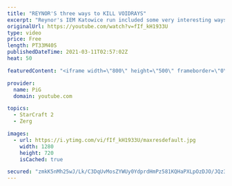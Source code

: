 ```yaml
---
title: "REYNOR'S three ways to KILL VOIDRAYS"
excerpt: "Reynor's IEM Katowice run included some very interesting ways to kill Voidrays. PiG's Build Notes: https://www.pigstarcraft.com/learn/pigs-build-notes/  🐷 Support PiG: https://www.pigstarcraft.com/support/ -- 🎓 Watch my live coaching sessions on my second youtube channel: https://www.youtube.com/c/PiGRandom"
originalUrl: https://youtube.com/watch?v=fIf_kH1933U
type: video
price: Free
length: PT33M40S
publishedDateTime: 2021-03-11T02:57:02Z
heat: 50

featuredContent: "<iframe width=\"800\" height=\"500\" frameborder=\"0\" src=\"https://www.youtube.com/embed/fIf_kH1933U\" allow=\"accelerometer; autoplay; encrypted-media; gyroscope; picture-in-picture\" allowfullscreen></iframe>"

provider:
  name: PiG
  domain: youtube.com

topics:
  - StarCraft 2
  - Zerg

images:
  - url: https://i.ytimg.com/vi/fIf_kH1933U/maxresdefault.jpg
    width: 1280
    height: 720
    isCached: true

secured: "zmkK5nMh25wJ/Lk/C3DqUvMosZYWUy0YdprdHmPz581KQHaPXLpOzDJO/JQz3ai5KYzcAmxdoZGrYgz8t1dzaScIrjaty84rTw2l3hHFznkH3NqRHIsXvBpSD3YKKaCYbIASwHIZBPaBXejh7SXPg3DFvdzobYHqih7E7fbnefhkQbNbXCV1sDQBrmmWeYn6+nF05SYJ1uFYLXOg3eT962h/VfdLacsxZn+BqnDtT2kytYZFQFMAGyExzTvM71Q4tPiDZz/qmAqZEugBW/THHZgpYR+rRLwmWpZTtsbx0rOVwZHz0XDMyzqi4q+j7IQjldM46LudfwypzcLsV277oMySUoBONPp3jMiReFtE+Ckl6teyo6DFs+BlsDRwys5zAYar0FWE6mXOVHjJwVcrAO+9sA3qu7Osav+Xtt9nMBY=;OxT2ZibooCs+8/IuvjPwnQ=="
---
```


